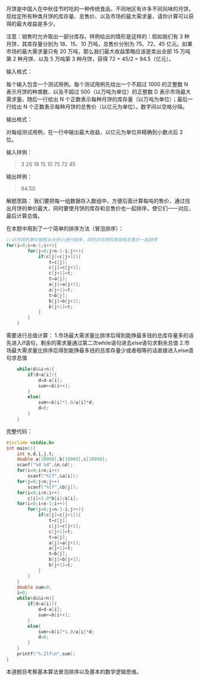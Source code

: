﻿月饼是中国人在中秋佳节时吃的一种传统食品，不同地区有许多不同风味的月饼。现给定所有种类月饼的库存量、总售价、以及市场的最大需求量，请你计算可以获得的最大收益是多少。

注意：销售时允许取出一部分库存。样例给出的情形是这样的：假如我们有 3 种月饼，其库存量分别为 18、15、10 万吨，总售价分别为 75、72、45 亿元。如果市场的最大需求量只有 20 万吨，那么我们最大收益策略应该是卖出全部 15 万吨第 2 种月饼、以及 5 万吨第 3 种月饼，获得 72 + 45/2 = 94.5（亿元）。

输入格式：

每个输入包含一个测试用例。每个测试用例先给出一个不超过 1000 的正整数 N 表示月饼的种类数、以及不超过 500（以万吨为单位）的正整数 D 表示市场最大需求量。随后一行给出 N 个正数表示每种月饼的库存量（以万吨为单位）；最后一行给出 N 个正数表示每种月饼的总售价（以亿元为单位）。数字间以空格分隔。

输出格式：

对每组测试用例，在一行中输出最大收益，以亿元为单位并精确到小数点后 2 位。

输入样例：

> 3 20
18 15 10
75 72 45

输出样例：

> 94.50


解题思路：
我们要把每一组数据存入数组中，方便后面计算每吨的售价，通过找出月饼的单价最大，同时要使月饼的库存和总售价也一起排序，使它们一一对应，最后计算总值。

在本题中用到了一个简单的排序方法（冒泡排序）：

```c
//对月饼的单价按照从大到小进行排序，同时对月饼的库存和总售价一起排序
for(i=0;i<n-1;i++){
		for(j=0;j<n-1-i;j++){
			if(c[j]<c[j+1]){ 
				t=c[j];
				c[j]=c[j+1];
				c[j+1]=t;
				t=a[j];
				a[j]=a[j+1];
				a[j+1]=t;
				t=b[j];
				b[j]=b[j+1];
				b[j+1]=t;
			} 
		}
	}
```

需要进行总值计算：
1.市场最大需求量比排序后得到能挣最多钱的总库存量多的话先进入if语句，剩余的需求量通过第二次while语句进去else语句求剩余总值
2.市场最大需求量比排序后得到能挣最多钱的总库存量少或者相等的话直接进入else语句求总值

```c
	while(d&&i<n){
		if(d>a[i]){            
			d=d-a[i];
			sum+=b[i++];
		}
		else{
			sum+=b[i]*1.0/a[i]*d;
			d=0;
		}
	}
```


完整代码：

```c
#include <stdio.h>
int main(){
	int n,d,i,j,t;
	double a[10000],b[10000],c[10000];
	scanf("%d %d",&n,&d);
	for(i=0;i<n;i++)
		scanf("%lf",&a[i]);
	for(j=0;j<n;j++)
		scanf("%lf",&b[j]);
	for(i=0;i<n;i++)
		c[i]=1.0*b[i]/a[i];
	for(i=0;i<n-1;i++){
		for(j=0;j<n-1-i;j++){
			if(c[j]<c[j+1]){
				t=c[j];
				c[j]=c[j+1];
				c[j+1]=t;
				t=a[j];
				a[j]=a[j+1];
				a[j+1]=t;
				t=b[j];
				b[j]=b[j+1];
				b[j+1]=t;
			} 
		}
	}
	double sum=0;
	i=0;
	while(d&&i<n){
		if(d>a[i]){
			d=d-a[i];
			sum+=b[i++];
		}
		else{
			sum+=b[i]*1.0/a[i]*d;
			d=0;
		}
	}
	printf("%.2lf\n",sum);
} 
```

本道题目考察基本算法冒泡排序以及基本的数学逻辑思维。
